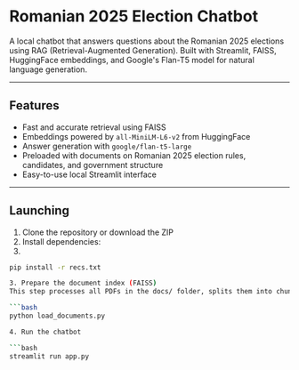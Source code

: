 # Romanian 2025 Election Chatbot

A local chatbot that answers questions about the Romanian 2025 elections using RAG (Retrieval-Augmented Generation). Built with Streamlit, FAISS, HuggingFace embeddings, and Google's Flan-T5 model for natural language generation.

---

## Features

- Fast and accurate retrieval using FAISS
- Embeddings powered by `all-MiniLM-L6-v2` from HuggingFace
- Answer generation with `google/flan-t5-large`
- Preloaded with documents on Romanian 2025 election rules, candidates, and government structure
- Easy-to-use local Streamlit interface

---

## Launching

1. Clone the repository or download the ZIP
2. Install dependencies:
3. 
```bash
pip install -r recs.txt

3. Prepare the document index (FAISS)
This step processes all PDFs in the docs/ folder, splits them into chunks, generates embeddings, and saves a searchable FAISS index locally.

```bash
python load_documents.py

4. Run the chatbot

```bash
streamlit run app.py
